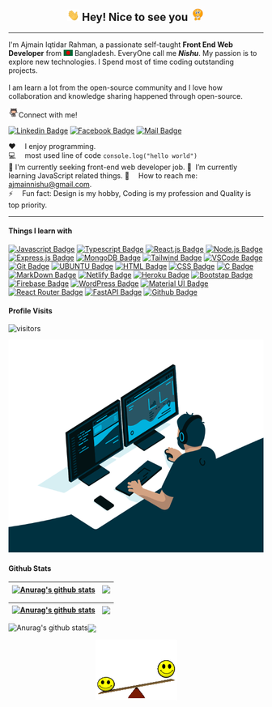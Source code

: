<h2 align="center"><img src="assets/hi.gif" width="24px" alt="hi"> Hey! Nice to see you <img src="assets/coffee-smile.gif" width="28px" alt="hi"></h2>
<hr/>


<p>I'm Ajmain Iqtidar Rahman, a passionate self-taught <b>Front End Web Developer</b> from <img src="assets/bangladesh.png" width="18"/> Bangladesh. EveryOne call me <b><i>Nishu</i></b>. My passion is to explore new technologies. I Spend most of time coding outstanding projects.</br></br>I am learn a lot from the open-source community and I love how collaboration and knowledge sharing happened through open-source.</p>



<img src="assets/jumping.gif" width="20px" alt="hi">Connect with me!

[![Linkedin Badge](https://img.shields.io/badge/LinkedIn-0077B5?style=for-the-badge&logo=linkedin&logoColor=white)](https://www.linkedin.com/in/ajmainnishu/) [![Facebook Badge](https://img.shields.io/badge/Facebook-1877F2?style=for-the-badge&logo=facebook&logoColor=white)](https://www.facebook.com/ajmain.nishu7/) [![Mail Badge](https://img.shields.io/badge/Gmail-D14836?style=for-the-badge&logo=gmail&logoColor=white)](mailto:ajmainnishu@gmail.com)


:hearts: &emsp;I enjoy programming.<br/>
:computer: &emsp;most used line of code `console.log("hello world")`<br/>
💼 I'm currently seeking front-end web developer job.
🌱 &nbsp;I’m currently learning JavaScript related things.
:e-mail: &emsp;How to reach me: ajmainnishu@gmail.com.<br/>
⚡ &emsp;Fun fact: Design is my hobby, Coding is my profession and Quality is top priority.

------------


#### Things I learn with
[![Javascript Badge](https://img.shields.io/badge/-Javascript-F0DB4F?style=for-the-badge&labelColor=black&logo=javascript&logoColor=F0DB4F)](#) [![Typescript Badge](https://img.shields.io/badge/-Typescript-007acc?style=for-the-badge&labelColor=black&logo=typescript&logoColor=007acc)](#) [![React.js Badge](https://img.shields.io/badge/-React.JS-61DBFB?style=for-the-badge&labelColor=black&logo=react&logoColor=61DBFB)](#) [![Node.js Badge](https://img.shields.io/badge/-Node.js-3C873A?style=for-the-badge&labelColor=black&logo=node.js&logoColor=3C873A)](#) [![Express.js Badge](https://img.shields.io/badge/Express.js-000000?style=for-the-badge&logo=express&logoColor=white)](#) [![MongoDB Badge](https://img.shields.io/badge/MongoDB-4EA94B?style=for-the-badge&logo=mongodb&labelColor=black&logoColor=white)](#) [![Tailwind Badge](https://img.shields.io/badge/Tailwind%20CSS-092749?style=for-the-badge&logo=tailwindcss&logoColor=06B6D4&labelColor=000000)](#) [![VSCode Badge](https://img.shields.io/badge/Visual_Studio-5C2D91?style=for-the-badge&labelColor=black&logo=visual%20studio&logoColor=white)](#) [![Git Badge](https://img.shields.io/badge/Git-F05032?style=for-the-badge&labelColor=black&logo=git&logoColor=white)](#) [![UBUNTU Badge](https://img.shields.io/badge/Ubuntu-E95420?style=for-the-badge&labelColor=black&logo=ubuntu&logoColor=white)](#) [![HTML Badge](https://img.shields.io/badge/HTML5-E34F26?style=for-the-badge&labelColor=black&logo=html5&logoColor=white)](#) [![CSS Badge](https://img.shields.io/badge/CSS3-1572B6?style=for-the-badge&labelColor=black&logo=css3&logoColor=white)](#) [![C Badge](https://img.shields.io/badge/C-00599C?style=for-the-badge&labelColor=black&logo=c&logoColor=white)](#) [![MarkDown Badge](https://img.shields.io/badge/Markdown-000000?style=for-the-badge&logo=markdown&logoColor=white)](#) [![Netlify Badge](https://img.shields.io/badge/Netlify-00C7B7?style=for-the-badge&logo=netlify&labelColor=black&logoColor=white)](#) [![Heroku Badge](https://img.shields.io/badge/Heroku-430098?style=for-the-badge&logo=heroku&labelColor=black&logoColor=white)](#) [![Bootstap Badge](https://img.shields.io/badge/bootstrap-%23563D7C.svg?style=for-the-badge&labelColor=black&logo=bootstrap&logoColor=white)](#) [![Firebase Badge](https://img.shields.io/badge/firebase-%23039BE5.svg?style=for-the-badge&labelColor=black&logo=firebase)](#) [![WordPress Badge](https://img.shields.io/badge/WordPress-%23117AC9.svg?style=for-the-badge&labelColor=black&logo=WordPress&logoColor=white)](#) [![Material UI Badge](https://img.shields.io/badge/MUI-%230081CB.svg?style=for-the-badge&logo=material-ui&logoColor=white)](#) [![React Router Badge](https://img.shields.io/badge/React_Router-CA4245?style=for-the-badge&labelColor=black&logo=react-router&logoColor=white)](#) [![FastAPI Badge](https://img.shields.io/badge/Rest_API-005571?style=for-the-badge&logo=restfulapi)](#) [![Github Badge](https://img.shields.io/badge/GitHub-100000?style=for-the-badge&logo=github&logoColor=white)](#)



#### Profile Visits

![visitors](https://gpvc.arturio.dev/ajmain-nishu)


<p align="center" ><img alt="GIF" src="assets/code.gif?raw=true" width="600" height="420" /></p>

#### Github Stats



<!-- ![Ajmain's github stats](https://github-readme-stats.vercel.app/api?username=ajmain-nishu&count_private=true&theme=tokyonight&hide=)

![Top Langs](https://github-readme-stats.vercel.app/api/top-langs/?username=ajmain-nishu&count_private=true&theme=tokyonight&hide=&layout=compact) -->







| <a href="https://github.com/ajmain-nishu/github-readme-stats"><img align="center" src="https://github-readme-stats.vercel.app/api?username=anuraghazra&show_icons=true&include_all_commits=true&theme=buefy&hide_border=true" alt="Anurag's github stats" /></a> | <a href="https://github.com/anuraghazra/github-readme-stats"><img align="center" src="https://github-readme-stats.vercel.app/api/top-langs/?username=anuraghazra&layout=compact&theme=buefy&hide_border=true" /></a> |
| ------------- | ------------- |



| <a href="#"><img align="center" src="https://github-readme-stats.vercel.app/api?username=ajmain-nishu&count_private=true&theme=tokyonight&hide=" alt="Anurag's github stats" /></a> | <a href="https://github.com/anuraghazra/github-readme-stats"><img align="center" src="https://github-readme-stats.vercel.app/api/top-langs/?username=ajmain-nishu&count_private=true&theme=tokyonight&hide=&layout=compact" /></a> |
| ------------- | ------------- |



<p><img align="left" src="https://github-readme-stats.vercel.app/api?username=ajmain-nishu&count_private=true&theme=tokyonight&hide=" alt="Anurag's github stats" /></p>
<p><img align="center" src="https://github-readme-stats.vercel.app/api/top-langs/?username=ajmain-nishu&count_private=true&theme=tokyonight&hide=&layout=compact"/></p>



<p align="center"><img src="assets/teeter.gif"></p>
